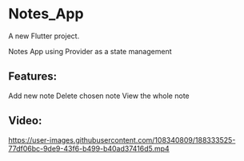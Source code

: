 # Notes_App

A new Flutter project.

Notes App using Provider as a state management
## Features:
Add new note
Delete chosen note
View the whole note
## Video:

https://user-images.githubusercontent.com/108340809/188333525-77df06bc-9de9-43f6-b499-b40ad37416d5.mp4

